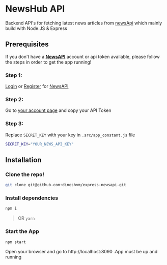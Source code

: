 # NewsHub API
Backend API's for fetching latest news articles from [newsApi](https://newsapi.org/) which mainly build with Node.JS &amp; Express
## Prerequisites

If you don't have a [**NewsAPI**](https://newsapi.org) account or api token available, please follow the steps in order to get the app running!

### Step 1:

[Login](https://newsapi.org/login) or [Register](https://newsapi.org/register) for [NewsAPI](https://newsapi.org)

### Step 2:

Go to [your account page](https://newsapi.org/account) and copy your API Token

### Step 3:

Replace `SECRET_KEY` with your key in `.src/app_constant.js` file 

```sh
SECRET_KEY="YOUR_NEWS_API_KEY" 
```
## Installation

### Clone the repo!

```sh
git clone git@github.com:dineshvm/express-newsapi.git
```

### Install dependencies

```sh
npm i
```
> OR `yarn`

### Start the App

```sh
npm start
```
Open your browser and go to http://localhost:8090 .App must be up and running

